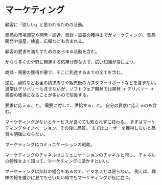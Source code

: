 # マーケティング

顧客に「欲しい」と思われるための活動。

商品の市場調査や開発・調達、商談・需要の獲得までがマーケティング。
製品開発や量産、検査、広報なども含まれる。

顧客の要求を満たすためのあらゆる活動を含む。

かなり多くの分野に関連する応用分野なので、広い知識が役に立つ。

商談・需要の獲得が要で、そこに到達するまでの全てを含む。

逆に、契約などお金の請求周りや販売後のカスタマーサポートなどを含まない。
通常はデリバリーも含まないが、ソフトウェア開発では開発 → デリバリー → 需要の獲得になることが多いので前後する。

要求に応えること。
需要に対して、供給すること。
自分の要求に応えるのも含む。

マーケティングがないとサービスが良くても知られずに終わる。
まずはマーケティングやイノベーション、その後に品質。
まずはユーザーを獲得しないと品質も明確にならない。

マーケティングはコミュニケーションの戦略。

マーケティングのチャネルはコミュニケーションのチャネルと同じ。
チャネルの特性をよく知って、マーケティングに活かすといい。

マーケティングは無料の場合もあるので、ビジネスとは限らない。
例えば、趣味の絵を誰かに見てもらいたい時でもマーケティングが役に立つ。
